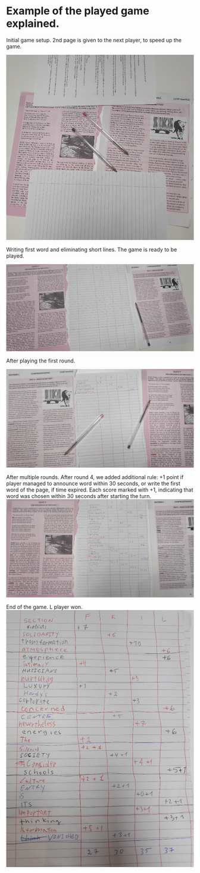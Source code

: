 

# Example of the played game explained.


Initial game setup. 2nd page is given to the next player, to speed up the game.

![01-setup.png](01-setup.png)



Writing first word and eliminating short lines. The game is ready to be played.

![02-prep.png](02-prep.png)



After playing the first round.

![03-first-round.png](03-first-round.png)



After multiple rounds. After round 4, we added additional rule:
+1 point if player managed to announce word within 30 seconds, or write the first word of the page, if time expired.
Each score marked with +1, indicating that word was chosen within 30 seconds after starting the turn.
![04-mid-game.png](04-mid-game.png)



End of the game.  L player won.
![05-end-of-the-game.png](05-end-of-the-game.png)


